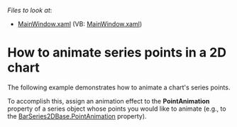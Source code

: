 <!-- default file list -->
*Files to look at*:

* [MainWindow.xaml](./CS/SeriesPointsAnimation/MainWindow.xaml) (VB: [MainWindow.xaml](./VB/SeriesPointsAnimation/MainWindow.xaml))
<!-- default file list end -->
# How to animate series points in a 2D chart


<p>The following example demonstrates how to animate a chart's series points. </p><p>To accomplish this, assign an animation effect to the <strong>PointAnimation</strong> property of a series object whose points you would like to animate (e.g., to the <a href="http://documentation.devexpress.com/#WPF/DevExpressXpfChartsBarSeries2DBase_PointAnimationtopic"><u>BarSeries2DBase.PointAnimation</u></a> property). </p>

<br/>


